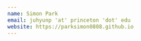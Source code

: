```yaml
---
name: Simon Park
email: juhyunp 'at' princeton 'dot' edu
website: https://parksimon0808.github.io
---
```


